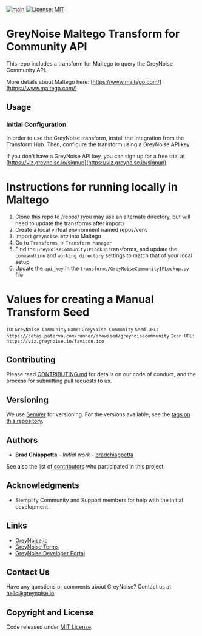 [![main](https://github.com/GreyNoise-Intelligence/greynoise-maltego/workflows/python_linters/badge.svg)](https://github.com/GreyNoise-Intelligence/greynoise-maltego/actions?query=workflow%3Apython_linters)
[![License: MIT](https://img.shields.io/badge/License-MIT-yellow.svg)](https://opensource.org/licenses/MIT)

# GreyNoise Maltego Transform for Community API

This repo includes a transform for Maltego to query the GreyNoise Community API.

More details about Maltego here: [https://www.maltego.com/](https://www.maltego.com/)

## Usage

### Initial Configuration
In order to use the GreyNoise transform, install the Integration from the Transform Hub.  Then,
configure the transform using a GreyNoise API key.

If you don't have a GreyNoise API key, you can sign up for a free trial at
[https://viz.greynoise.io/signup](https://viz.greynoise.io/signup)


# Instructions for running locally in Maltego

1. Clone this repo to /repos/ (you may use an alternate directory, but will need to update the
   transforms after import)
2. Create a local virtual environment named repos/venv
3. Import ``greynoise.mtz`` into Maltego
4. Go to `Transforms` -> `Transform Manager`
5. Find the ``GreyNoiseCommunityIPLookup`` transforms, and update the
   ``commandline`` and ``working directory`` settings to match that of your local setup
6. Update the ``api_key`` in the ``transforms/GreyNoiseCommunityIPLookup.py`` file

# Values for creating a Manual Transform Seed

`ID`: `GreyNoise Community`
`Name`: `GreyNoise Community`
`Seed URL`: `https://cetas.paterva.com/runner/showseed/greynoisecommunity`
`Icon URL`: `https://viz.greynoise.io/favicon.ico`

## Contributing

Please read [CONTRIBUTING.md](CONTRIBUTING.md) for details on our code of conduct, and the process for submitting pull
requests to us.

## Versioning

We use [SemVer](http://semver.org/) for versioning. For the versions available, see
the [tags on this repository](https://github.com/GreyNoise-Intelligence/greynoise-maltego/tags).

## Authors

* **Brad Chiappetta** - *Initial work* - [bradchiappetta](https://github.com/bradchiappetta)

See also the list of [contributors](https://github.com/GreyNoise-Intelligence/os-greynoise-maltego/contributors) who participated
in this project.

## Acknowledgments

* Siemplify Community and Support members for help with the initial development.

## Links

* [GreyNoise.io](https://greynoise.io)
* [GreyNoise Terms](https://greynoise.io/terms)
* [GreyNoise Developer Portal](https://developer.greynoise.io)

## Contact Us

Have any questions or comments about GreyNoise? Contact us at [hello@greynoise.io](mailto:hello@greynoise.io)

## Copyright and License

Code released under [MIT License](LICENSE).

